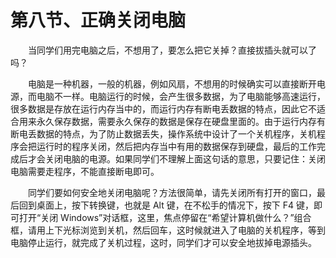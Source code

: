 # 第八节、正确关闭电脑

　　当同学们用完电脑之后，不想用了，要怎么把它关掉？直接拔插头就可以了吗？

　　电脑是一种机器，一般的机器，例如风扇，不想用的时候确实可以直接断开电源，而电脑不一样。电脑运行的时候，会产生很多数据，为了电脑能够高速运行，很多数据是存放在运行内存当中的，而运行内存有断电丢数据的特点，因此它不适合用来永久保存数据，需要永久保存的数据是保存在硬盘里面的。由于运行内存有断电丢数据的特点，为了防止数据丢失，操作系统中设计了一个关机程序，关机程序会把运行时的程序关闭，然后把内存当中有用的数据保存到硬盘，最后的工作完成后才会关闭电脑的电源。如果同学们不理解上面这句话的意思，只要记住：关闭电脑需要走程序，不能直接断电即可。

　　同学们要如何安全地关闭电脑呢？方法很简单，请先关闭所有打开的窗口，最后回到桌面上，按下转换键，也就是 Alt 键，在不松手的情况下，按下 F4 键，即可打开“关闭 Windows”对话框，这里，焦点停留在“希望计算机做什么？”组合框，请用上下光标浏览到关机，然后回车，这时候就进入了电脑的关机程序，等到电脑停止运行，就完成了关机过程，这时，同学们才可以安全地拔掉电源插头。

